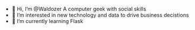 - 👋 Hi, I’m @Waldozer A computer geek with social skills
- 👀 I’m interested in new technology and data to drive business decistions 
- 🌱 I’m currently learning Flask



